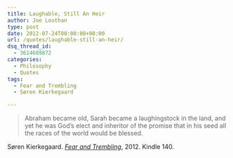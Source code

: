 ```yaml
---
title: Laughable, Still An Heir
author: Joe Louthan
type: post
date: 2012-07-24T00:00:00+00:00
url: /quotes/laughable-still-an-heir/
dsq_thread_id:
  - 3614689872
categories:
  - Philosophy
  - Quotes
tags:
  - Fear and Trembling
  - Søren Kierkegaard

---
```

> Abraham became old, Sarah became a laughingstock in the land, and yet he was God&#8217;s elect and inheritor of the promise that in his seed all the races of the world would be blessed.

Søren Kierkegaard. [_Fear and Trembling_][1], 2012. Kindle 140.

 [1]: https://www.amazon.com/dp/B0082CW5RY/ref=as_li_ss_til?tag=iamlipr-20&camp=0&creative=0&linkCode=as4&creativeASIN=B0082CW5RY&adid=0W9NVS7PNACT5620KG46&